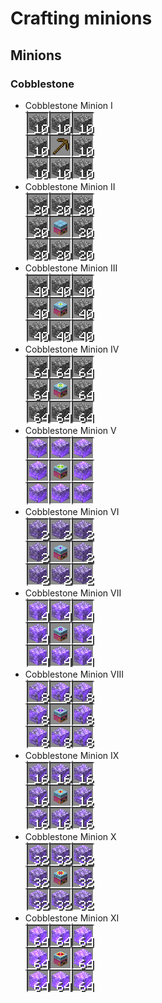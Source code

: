 # Crafting minions

## Minions

### Cobblestone

- Cobblestone Minion I  
![cobbleMinion1](/img/minions/minionCobble1.png)
- Cobblestone Minion II  
![cobbleMinion2](/img/minions/minionCobble2.png)
- Cobblestone Minion III  
![cobbleMinion3](/img/minions/minionCobble3.png)
- Cobblestone Minion IV  
![cobbleMinion4](/img/minions/minionCobble4.png)
- Cobblestone Minion V  
![cobbleMinion5](/img/minions/minionCobble5.png)
- Cobblestone Minion VI  
![cobbleMinion6](/img/minions/minionCobble6.png)
- Cobblestone Minion VII  
![cobbleMinion7](/img/minions/minionCobble7.png)
- Cobblestone Minion VIII  
![cobbleMinion8](/img/minions/minionCobble8.png)
- Cobblestone Minion IX  
![cobbleMinion9](/img/minions/minionCobble9.png)
- Cobblestone Minion X  
![cobbleMinion10](/img/minions/minionCobble10.png)
- Cobblestone Minion XI  
![cobbleMinion11](/img/minions/minionCobble11.png)